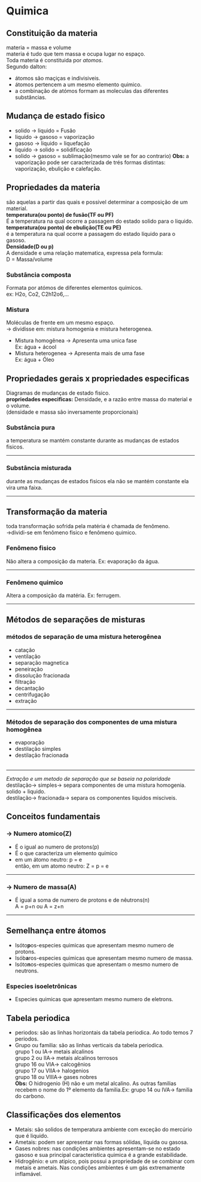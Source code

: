 # Quimica
## Constituição da materia
materia = massa e volume<br>
materia é tudo que tem massa e ocupa lugar no espaço.<br>
Toda materia é constituida por *atomos*.<br>
Segundo dalton:<br>
- átomos são maçiças e indivisiveis.
- átomos pertencem a um mesmo elemento quimico.
- a combinação de atómos formam as moleculas das diferentes substâncias.
## Mudança de estado fisico
- solido -> liquido = Fusão
- liquido -> gasoso = vaporização
- gasoso -> liquido = liquefação
- liquido -> solido = solidificação
- solido -> gasoso = sublimação(mesmo vale se for ao contrario)
**Obs:** a vaporização pode ser caracterizada de trés formas distintas: vaporização, ebulição e calefação.
## Propriedades da materia
são aquelas a partir das quais e possivel determinar a composição de um material.<br>
**temperatura(ou ponto) de fusão(TF ou PF)** <br>
É a temperatura na qual ocorre a passagem do estado solido para o liquido.<br>
**temperatura(ou ponto) de ebulição(TE ou PE)** <br>
é a temperatura na qual ocorre a passagem do estado líquido para o gasoso.<br>
**Densidade(D ou p)** <br>
A densidade e uma relação matematica, expressa pela formula:<br>
D = Massa/volume<br>
### Substância composta
Formata por atómos de diferentes elementos químicos.<br>
ex: H2o, Co2, C2h12o6,...<br>
### Mistura
Moléculas de frente em um mesmo espaço.<br>
-> dividisse em: mistura homogenia e mistura heterogenea.<br>
- Mistura homogênea -> Apresenta uma unica fase<br> Ex: água + ácool
- Mistura heterogenea -> Apresenta mais de uma fase<br> Ex: água + Óleo
## Propriedades gerais x propriedades especificas
Diagramas de mudanças de estado fisico.<br>
**propriedades especificas:** Densidade, e a razão entre massa do material e o volume.<br> 
(densidade e massa são inversamente proporcionais)
### Substância pura
a temperatura se mantém constante durante as mudanças de estados fisicos.

---

### Substância misturada
durante as mudanças de estados fisicos ela não se mantém constante ela vira uma faixa.

---

## Transformação da materia
toda transformação sofrida pela matéria é chamada de fenômeno.<br>->dividi-se em fenômeno fisico e fenômeno quimico.<br>
### Fenômeno fisico
Não altera a composição da materia. Ex: evaporação da água.

---

### Fenômeno quimico
Altera a composição da matéria. Ex: ferrugem.

---

## Métodos de separações de misturas
### métodos de separação de uma mistura heterogênea
- catação
- ventilação
- separação magnetica
- peneiração
- dissolução fracionada
- filtração
- decantação
- centrifugação
- extração

---

### Métodos de separação dos componentes de uma mistura homogênea
- evaporação
- destilação simples
- destilação fracionada<br><br>

---

*Extração e um metodo de separação que se baseia na polaridade*<br>
destilação-> simples-> separa componentes de uma mistura homogenia. solido + liquido.<br>
destilação-> fracionada-> separa os componentes liquidos misciveis.
## Conceitos fundamentais
### -> Numero atomico(Z)<br>
- É o igual ao numero de protons(p)
- É o que caracteriza um elemento químico
- em um átomo neutro: p = e<br>
então, em um atomo neutro: Z = p = e

---

### -> Numero de massa(A)
- É igual a soma de numero de protons e de nêutrons(n)<br>
A = p+n ou A = z+n

---

## Semelhança entre átomos
- Isóto**p**os-especies quimicas que apresentam mesmo numero de protons.
- Isób**a**ros-especies quimicas que apresentam mesmo numero de massa.
- Isóto**n**os-especies quimicas que apresentam o mesmo numero de neutrons.
### Especies isoeletrônicas
- Especies quimicas que apresentam mesmo numero de eletrons.
## Tabela periodica
- periodos: são as linhas horizontais da tabela periodica. Ao todo temos 7 periodos.
- Grupo ou familia: são as linhas verticais da tabela periodica.<br>
grupo 1 ou IA-> metais alcalinos<br>
grupo 2 ou IIA-> metais alcalinos terrosos<br>
grupo 16 ou VIA-> calcogênios<br>
grupo 17 ou VIIA-> halogenios<br>
grupo 18 ou VIIIA-> gases nobres<br>
**Obs:** O hidrogenio (H) não e um metal alcalino. As outras familias recebem o nome do 1º elemento da familia.Ex: grupo 14 ou IVA-> familia do carbono.
## Classificações dos elementos
- Metais: são solidos de temperatura ambiente com exceção do mercúrio que é liquido.
- Ametais: podem ser apresentar nas formas sólidas, líquida ou gasosa.
- Gases nobres: nas condições ambientes apresentam-se no estado gasoso e sua principal caracteristica quimica é a grande estabilidade.
- Hidrogênio: e um atipico, pois possui a propriedade de se combinar com metais e ametais. Nas condições ambientes é um gás extremamente inflamável.









